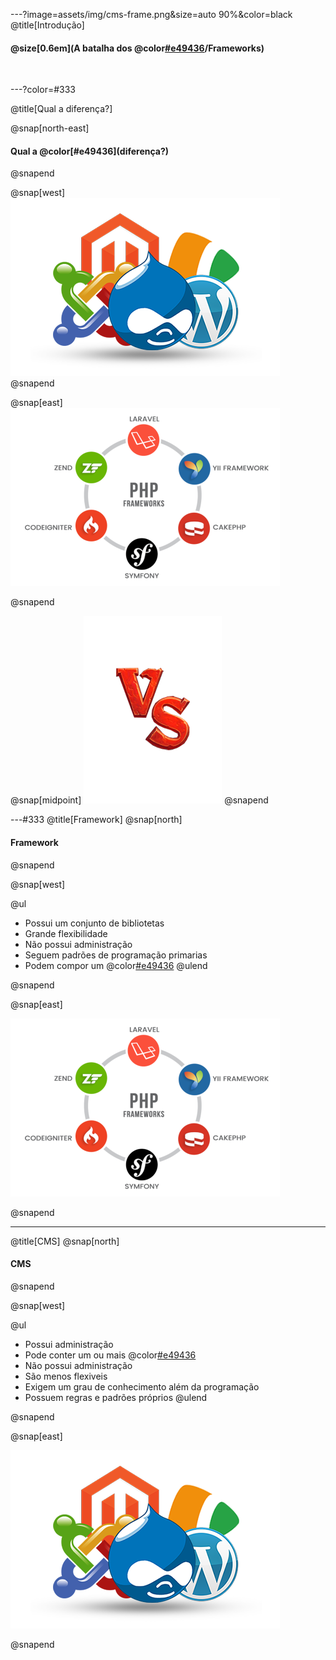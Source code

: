 ---?image=assets/img/cms-frame.png&size=auto 90%&color=black
@title[Introdução]

#### @size[0.6em](A batalha dos @color[#e49436](CMS)/Frameworks)

<br>

---?color=#333

@title[Qual a diferença?]

@snap[north-east]
<h4>Qual a @color[#e49436](diferença?)</h4>
@snapend

@snap[west]
![](assets/img/cms.png)
@snapend

@snap[east]
![](assets/img/frame.png)

@snapend

@snap[midpoint]
![](assets/img/versus.png)
@snapend

---#333
@title[Framework]
@snap[north]
<h4>Framework</h4>
@snapend


@snap[west]

@ul
- Possui um conjunto de bibliotetas
- Grande flexibilidade
- Não possui administração
- Seguem padrões de programação primarias
- Podem compor um @color[#e49436](CMS)
@ulend

@snapend

@snap[east]

![](assets/img/frame.png)

@snapend

---
@title[CMS]
@snap[north]
<h4>CMS</h4>
@snapend


@snap[west]

@ul
- Possui administração
- Pode conter um ou mais @color[#e49436](Frameworks)
- Não possui administração
- São menos flexiveis
- Exigem um grau de conhecimento além da programação
- Possuem regras e padrões próprios
@ulend

@snapend

@snap[east]

![](assets/img/cms.png)

@snapend